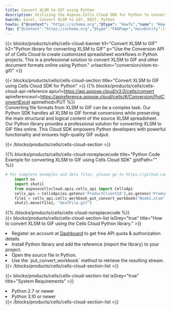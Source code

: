```yaml
---
title: Convert XLSM to GIF using Python 
description: Utilizing the Aspose.Cells Cloud SDK for Python to convert a XLSM format file to a GIF format file. 
kwords: Excel, Convert XLSM to GIF, REST, Python
howto: {"@context": "https://schema.org","@type": "HowTo","name": "How to convert XLSM to GIF using the Cells Cloud Python library.","description": "How to convert XLSM to GIF using the Cells Cloud Python library.","image": {"@type": "ImageObject"},"url": "/python/conversion/xlsm-to-gif/","step": [{ "@type": "HowToStep","name": "How to convert XLSM to GIF using the Cells Cloud Python library. step 1", "image": {"@type": "ImageObject",},"url": "/python/conversion/xlsm-to-gif/","text": "Register an account at <a href='https://dashboard.aspose.cloud/'>Dashboard</a> to get free API quota & authorization details",},{ "@type": "HowToStep","name": "How to convert XLSM to GIF using the Cells Cloud Python library. step 1", "image": {"@type": "ImageObject",},"url": "/python/conversion/xlsm-to-gif/","text": "Install Python library and add the reference (import the library) to your project.",},{ "@type": "HowToStep","name": "How to convert XLSM to GIF using the Cells Cloud Python library. step 1", "image": {"@type": "ImageObject",},"url": "/python/conversion/xlsm-to-gif/","text": "Open the source file in Python.",},{ "@type": "HowToStep","name": "How to convert XLSM to GIF using the Cells Cloud Python library. step 1", "image": {"@type": "ImageObject",},"url": "/python/conversion/xlsm-to-gif/","text": "Use the `put_convert_workbook` method to retrieve the resulting stream.",}, ],"supply": {"@type": "HowToSupply","name": "document"},"tool": [{"@type": "HowToTool","name": "PyCharm, Visual Studio Code, Sublime, Eclipse"},{"@type": "HowToTool","name": "Aspose Cells"}],"totalTime": "PT6M"}
fqa: {"@context":"https://schema.org","@type":"FAQPage","mainEntity":[{"@type":"Question","name":"Why convert file formats in C# using REST API?","acceptedAnswer":{"@type":"Answer","text":"Documents are encoded in many ways, and some files may be incompatible with the software you use. To open and read such files, just convert them to appropriate file formats.<br/><ol><li>Install .NET SDK and add the reference (import the library) to your project.</li><li>Open the source file in C# using REST API.</li><li>Call the PutConvertWorkbookRequest() method, passing an output filename with required extension.</li><li>Get the result of conversion as a separate file.</li></ol>"}},{"@type":"Question","name":"What file formats can I convert with your C# library?","acceptedAnswer":{"@type":"Answer","text":"We support a variety of file formats for conversion using .NET library, including XLSX, Excel, xls , PDF, CSV, HTML, Markdown, XML, PNG, JPG, TIFF, Json, TXT and many more."}},{"@type":"Question","name":"What is the maximum allowed file size for conversion using this .NET library?","acceptedAnswer":{"@type":"Answer","text":"There are no file size limits for format conversions using .NET library."}}]}
---
```



{{< blocks/products/cells/cells-cloud-banner h1="Convert XLSM to GIF" h2="Python library for converting XLSM to GIF" p="Use the Conversion API of of Cells Cloud to create customized spreadsheet workflows in Python projects. This is a professional solution to convert XLSM to GIF and other document formats online using Python." urlsection="conversion/xlsm-to-gif/" >}}

{{< blocks/products/cells/cells-cloud-section  title="Convert XLSM to GIF using Cells Cloud SDK for Python" >}}
{{% blocks/products/cells/cells-cloud-api-reference  apiurl=https://api.aspose.cloud/v3.0/cells/convert  apireferenceurl=https://apireference.aspose.cloud/cells/#/Conversion/PutConvertExcel  apimethod=PUT %}}
<br/>
Converting file formats from XLSM to GIF can be a complex task. Our Python SDK handles all XLSM to GIF format conversions while preserving the main structural and logical content of the source XLSM spreadsheet. Our Python library provides a professional solution for converting XLSM to GIF files online. This Cloud SDK empowers Python developers with powerful functionality and ensures high-quality GIF output.

{{< /blocks/products/cells/cells-cloud-section >}}

{{% blocks/products/cells/cells-cloud-noreplacecode title="Python Code Example for converting XLSM to GIF using Cells Cloud SDK" gistPath="" %}}
 
```python
# For complete examples and data files, please go to https://github.com/aspose-cells-cloud/aspose-cells-cloud-python/
    import os
    import shutil
    from asposecellscloud.apis.cells_api import CellsApi
    cells_api = CellsApi(os.getenv('ProductClientId'),os.getenv('ProductClientSecret'))
    file1 = cells_api.cells_workbook_put_convert_workbook("Book1.xlsm",format="gif")
    shutil.move(file1, "destFile.gif")     
```
 
{{% /blocks/products/cells/cells-cloud-noreplacecode  %}}
<br/>
{{< blocks/products/cells/cells-cloud-section-list isGrey="true"  title="How to convert XLSM to GIF using the Cells Cloud Python library." >}}
<li>Register an account at <a href="https://dashboard.aspose.cloud/">Dashboard</a> to get free API quota & authorization details</li>
<li>Install Python library and add the reference (import the library) to your project.</li>
<li>Open the source file in Python.</li>
<li>Use the `put_convert_workbook` method to retrieve the resulting stream.</li>
{{< /blocks/products/cells/cells-cloud-section-list >}}

{{< blocks/products/cells/cells-cloud-section-list isGrey="true"  title="System Requirements" >}}
<li>Python 2.7 or newer</li>
<li>Python 3.10 or newer</li>
{{< /blocks/products/cells/cells-cloud-section-list >}}
